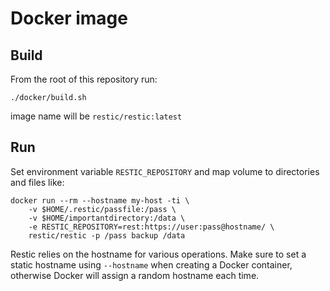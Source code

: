 # Docker image

## Build

From the root of this repository run:

```
./docker/build.sh
```

image name will be `restic/restic:latest`

## Run

Set environment variable `RESTIC_REPOSITORY` and map volume to directories and
files like:

```
docker run --rm --hostname my-host -ti \
    -v $HOME/.restic/passfile:/pass \
    -v $HOME/importantdirectory:/data \
    -e RESTIC_REPOSITORY=rest:https://user:pass@hostname/ \
    restic/restic -p /pass backup /data
```

Restic relies on the hostname for various operations. Make sure to set a static
hostname using `--hostname` when creating a Docker container, otherwise Docker
will assign a random hostname each time.
